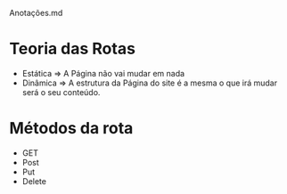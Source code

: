 Anotações.md

# Teoria das Rotas

- Estática => A Página não vai mudar em nada
- Dinâmica => A estrutura da Página do site é a mesma o que irá mudar será o seu conteúdo.

# Métodos da rota

- GET
- Post
- Put
- Delete
